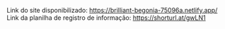 Link do site disponibilizado: https://brilliant-begonia-75096a.netlify.app/  
Link da planilha de registro de informação: https://shorturl.at/gwLN1    